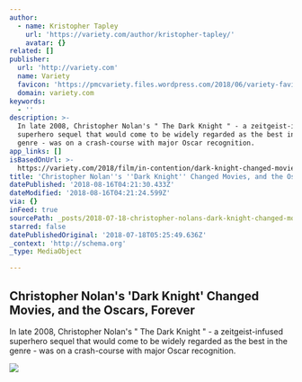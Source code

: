 ```yaml
---
author:
  - name: Kristopher Tapley
    url: 'https://variety.com/author/kristopher-tapley/'
    avatar: {}
related: []
publisher:
  url: 'http://variety.com'
  name: Variety
  favicon: 'https://pmcvariety.files.wordpress.com/2018/06/variety-favicon.png?w=128'
  domain: variety.com
keywords:
  - ''
description: >-
  In late 2008, Christopher Nolan's " The Dark Knight " - a zeitgeist-infused
  superhero sequel that would come to be widely regarded as the best in the
  genre - was on a crash-course with major Oscar recognition.
app_links: []
isBasedOnUrl: >-
  https://variety.com/2018/film/in-contention/dark-knight-changed-movies-christopher-nolan-1202874041/amp/
title: 'Christopher Nolan''s ''Dark Knight'' Changed Movies, and the Oscars, Forever'
datePublished: '2018-08-16T04:21:30.433Z'
dateModified: '2018-08-16T04:21:24.599Z'
via: {}
inFeed: true
sourcePath: _posts/2018-07-18-christopher-nolans-dark-knight-changed-movies-and-the-os.md
starred: false
datePublishedOriginal: '2018-07-18T05:25:49.636Z'
_context: 'http://schema.org'
_type: MediaObject

---
```

<article style=""><h1>Christopher Nolan's 'Dark Knight' Changed Movies, and the Oscars, Forever</h1><p>In late 2008, Christopher Nolan's " The Dark Knight " - a zeitgeist-infused superhero sequel that would come to be widely regarded as the best in the genre - was on a crash-course with major Oscar recognition.</p><img src="https://pmcvariety.files.wordpress.com/2018/02/variety_magazine_oscar_lunch_7901.jpg?crop=0px%2C22px%2C1000px%2C563px&amp;resize=700%2C393" /></article>